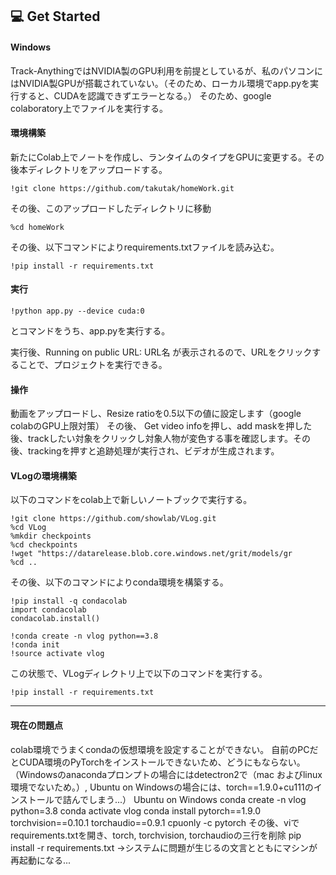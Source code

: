 ## :computer: Get Started
#### Windows

Track-AnythingではNVIDIA製のGPU利用を前提としているが、私のパソコンにはNVIDIA製GPUが搭載されていない。（そのため、ローカル環境でapp.pyを実行すると、CUDAを認識できずエラーとなる。）
そのため、google colaboratory上でファイルを実行する。

#### 環境構築
新たにColab上でノートを作成し、ランタイムのタイプをGPUに変更する。その後本ディレクトリをアップロードする。
```
!git clone https://github.com/takutak/homeWork.git
```
その後、このアップロードしたディレクトリに移動
```
%cd homeWork
```
その後、以下コマンドによりrequirements.txtファイルを読み込む。
```
!pip install -r requirements.txt
```

#### 実行
```
!python app.py --device cuda:0
```
とコマンドをうち、app.pyを実行する。

実行後、Running on public URL: URL名
が表示されるので、URLをクリックすることで、プロジェクトを実行できる。

#### 操作
動画をアップロードし、Resize ratioを0.5以下の値に設定します（google colabのGPU上限対策）
その後、  Get video infoを押し、add maskを押した後、trackしたい対象をクリックし対象人物が変色する事を確認します。その後、trackingを押すと追跡処理が実行され、ビデオが生成されます。

#### VLogの環境構築
以下のコマンドをcolab上で新しいノートブックで実行する。
```
!git clone https://github.com/showlab/VLog.git
%cd VLog
%mkdir checkpoints
%cd checkpoints
!wget "https://datarelease.blob.core.windows.net/grit/models/gr
%cd ..
```
その後、以下のコマンドによりconda環境を構築する。
```
!pip install -q condacolab
import condacolab
condacolab.install()
```
```
!conda create -n vlog python==3.8
!conda init
!source activate vlog
```
この状態で、VLogディレクトリ上で以下のコマンドを実行する。
```
!pip install -r requirements.txt
```


---
#### 現在の問題点
colab環境でうまくcondaの仮想環境を設定することができない。
自前のPCだとCUDA環境のPyTorchをインストールできないため、どうにもならない。
（Windowsのanacondaプロンプトの場合にはdetectron2で（mac およびlinux環境でないため。）, Ubuntu on Windowsの場合には、torch==1.9.0+cu111のインストールで詰んでしまう...）
Ubuntu on  Windows
conda create -n vlog python=3.8
conda activate vlog
conda install pytorch==1.9.0 torchvision==0.10.1 torchaudio==0.9.1 cpuonly -c pytorch
その後、viでrequirements.txtを開き、torch, torchvision, torchaudioの三行を削除
pip install -r requirements.txt
→システムに問題が生じるの文言とともにマシンが再起動になる...
